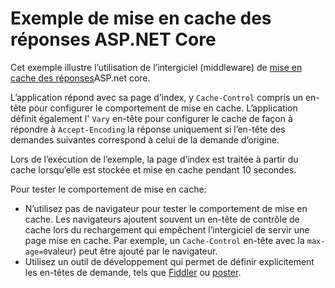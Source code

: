 # <a name="aspnet-core-response-caching-sample"></a>Exemple de mise en cache des réponses ASP.NET Core

Cet exemple illustre l’utilisation de l’intergiciel (middleware) de [mise en cache des réponses](https://docs.microsoft.com/aspnet/core/performance/caching/middleware)ASP.net core.

L’application répond avec sa page d’index, y `Cache-Control` compris un en-tête pour configurer le comportement de mise en cache. L’application définit également l' `Vary` en-tête pour configurer le cache de façon à répondre à `Accept-Encoding` la réponse uniquement si l’en-tête des demandes suivantes correspond à celui de la demande d’origine.

Lors de l’exécution de l’exemple, la page d’index est traitée à partir du cache lorsqu’elle est stockée et mise en cache pendant 10 secondes.

Pour tester le comportement de mise en cache:

* N’utilisez pas de navigateur pour tester le comportement de mise en cache. Les navigateurs ajoutent souvent un en-tête de contrôle de cache lors du rechargement qui empêchent l’intergiciel de servir une page mise en cache. Par exemple, un `Cache-Control` en-tête avec la `max-age=0`valeur) peut être ajouté par le navigateur.
* Utilisez un outil de développement qui permet de définir explicitement les en-têtes de demande, tels que <a href="https://www.telerik.com/fiddler">Fiddler</a> ou <a href="https://www.getpostman.com/">poster</a>.
